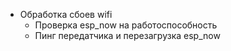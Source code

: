 * Обработка сбоев wifi
  * Проверка esp_now на работоспособность
  * Пинг передатчика и перезагрузка esp_now